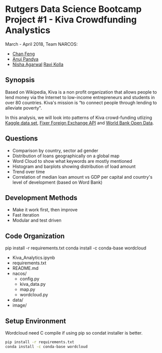 # Rutgers Data Science Bootcamp Project #1 - Kiva Crowdfunding Analystics

March - April 2018, Team NARCOS:

- [Chan Feng](https://github.com/feng443)
- [Anuj Pandya](https://github.com/anujpandya3105)
- [Nisha Agarwal](https://github.com/agarwan1)
 [Ravi Kolla](https://github.com/ravikanth-kolla)

## Synopsis
Based on Wikipedia, Kiva is a non profit organization that allows people to lend money via the Internet to low-income entrepreneurs and students in over 80 countries. Kiva's mission is “to connect people through lending to alleviate poverty".

In this analysis, we will look into patterns of Kiva crowd-funding utlizing [Kaggle data set](https://www.kaggle.com/kiva/data-science-for-good-kiva-crowdfunding), [Fixer Foreign Exchange API](https://fixer.io/) and [World Bank Open Data](https://data.worldbank.org/).

## Questions

- Comparison by country, sector ad gender
- Distribution of loans geographically on a global map
- Word Cloud to show what keywords are mostly mentioned
- Histogram and barplots showing distribution of load amount
- Trend over time
- Correlation of median loan amount vs GDP per capital and country's level of development (based on Word Bank)

## Development Methods

- Make it work first, then improve
- Fast iteration
- Modular and test driven

## Code Organization

pip install -r requirements.txt
conda install -c conda-base wordcloud

* Kiva_Analytics.ipynb
* requirements.txt
* README.md
* nacos/
    * config.py
    * kiva_data.py
    * map.py
    * wordcloud.py
* data/
* image/

## Setup Environment

Wordcloud need C compile if using pip so condat installer is better.

```bash
pip install -r requirements.txt
conda install -c conda-base wordcloud
```
